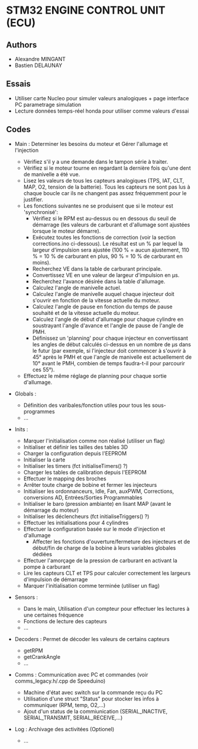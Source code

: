 # STM32 ENGINE CONTROL UNIT (ECU)

## Authors

- Alexandre MINGANT
- Bastien DELAUNAY

## Essais

- Utiliser carte Nucleo pour simuler valeurs analogiques + page interface PC parametrage simulation
- Lecture données temps-réel honda pour utiliser comme valeurs d'essai

## Codes

- Main : Determiner les besoins du moteur et Gérer l'allumage et l'injection
  - Vérifiez s'il y a une demande dans le tampon série à traiter.
  - Vérifiez si le moteur tourne en regardant la dernière fois qu'une dent de manivelle a été vue.
  - Lisez les valeurs de tous les capteurs analogiques (TPS, IAT, CLT, MAP, O2, tension de la batterie). Tous les capteurs ne sont pas lus à chaque boucle car ils ne changent pas assez fréquemment pour le justifier.
  - Les fonctions suivantes ne se produisent que si le moteur est 'synchronisé':
    - Vérifiez si le RPM est au-dessus ou en dessous du seuil de démarrage (les valeurs de carburant et d'allumage sont ajustées lorsque le moteur démarre).
    - Exécutez toutes les fonctions de correction (voir la section corrections.ino ci-dessous). Le résultat est un % par lequel la largeur d'impulsion sera ajustée (100 % = aucun ajustement, 110 % = 10 % de carburant en plus, 90 % = 10 % de carburant en moins).
    - Recherchez VE dans la table de carburant principale.
    - Convertissez VE en une valeur de largeur d'impulsion en µs.
    - Recherchez l'avance désirée dans la table d'allumage.
    - Calculez l'angle de manivelle actuel.
    - Calculez l'angle de manivelle auquel chaque injecteur doit s'ouvrir en fonction de la vitesse actuelle du moteur.
    - Calculez l'angle de pause en fonction du temps de pause souhaité et de la vitesse actuelle du moteur.
    - Calculez l'angle de début d'allumage pour chaque cylindre en soustrayant l'angle d'avance et l'angle de pause de l'angle de PMH.
    - Définissez un 'planning' pour chaque injecteur en convertissant les angles de début calculés ci-dessus en un nombre de µs dans le futur (par exemple, si l'injecteur doit commencer à s'ouvrir à 45° après le PMH et que l'angle de manivelle est actuellement de 10° avant le PMH, combien de temps faudra-t-il pour parcourir ces 55°).
  - Effectuez le même réglage de planning pour chaque sortie d'allumage.

- Globals :
  - Définition des varibales/fonction utiles pour tous les sous-programmes
  - ...
  
- Inits :
  - Marquer l'initialisation comme non réalisé (utiliser un flag)
  - Initialiser et définir les tailles des tables 3D
  - Charger la configuration depuis l'EEPROM
  - Initialiser la carte
  - Initialiser les timers (fct initialiseTimers() ?)
  - Charger les tables de calibration depuis l'EEPROM
  - Effectuer le mapping des broches
  - Arrêter toute charge de bobine et fermer les injecteurs
  - Initialiser les ordonnanceurs, Idle, Fan, auxPWM, Corrections, conversions AD, Entrées/Sorties Programmables
  - Initialiser le baro (pression ambiante) en lisant MAP (avant le démarrage du moteur)
  - Initialiser les déclencheurs (fct initialiseTriggers() ?)
  - Effectuer les initialisations pour 4 cylindres
  - Effectuer la configuration basée sur le mode d'injection et d'allumage
    - Affecter les fonctions d'ouverture/fermeture des injecteurs et de début/fin de charge de la bobine à leurs variables globales dédiées
  - Effectuer l'amorçage de la pression de carburant en activant la pompe à carburant
  - Lire les capteurs CLT et TPS pour calculer correctement les largeurs d'impulsion de démarrage
  - Marquer l'initialisation comme terminée (utiliser un flag)


- Sensors :
  - Dans le main, Utilisation d'un compteur pour effectuer les lectures à une certaines fréquence
  - Fonctions de lecture des capteurs
  - ...

- Decoders : Permet de décoder les valeurs de certains capteurs
  - getRPM
  - getCrankAngle
  - ...


- Comms : Communication avec PC et commandes (voir comms_legacy.h/.cpp de Speeduino)
  - Machine d'état avec switch sur la commande reçu du PC
  - Utilisation d'une struct "Status" pour stocker les infos à communiquer (RPM, temp, O2,...)
  - Ajout d'un status de la commiunication (SERIAL_INACTIVE, SERIAL_TRANSMIT, SERIAL_RECEIVE,...)

- Log : Archivage des activitées (Optionel)
  - ...

